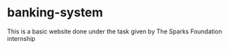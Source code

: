 # banking-system
 This is a basic website done under the task given by The Sparks Foundation internship
